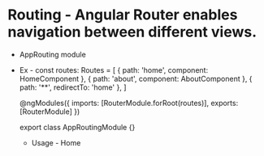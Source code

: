 # Routing - Angular Router enables navigation between different views.

- AppRouting module
- Ex -
  const routes: Routes = [
  {
  path: 'home',
  component: HomeComponent
  },
  {
  path: 'about',
  component: AboutComponent
  },
  {
  path: '**',
  redirectTo: 'home'
  },
  ]

  @ngModules({
  imports: [RouterModule.forRoot(routes)],
  exports: [RouterModule]
  })

  export class AppRoutingModule {}

  - Usage -
    <a routerLink = "/home">Home</a>
    <router-outlet></router-outlet>
